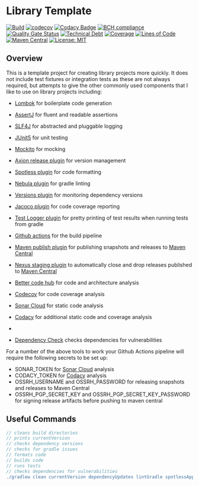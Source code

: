 # Library Template

[![Build](https://github.com/michaelruocco/library-template/workflows/pipeline/badge.svg)](https://github.com/michaelruocco/library-template/actions)
[![codecov](https://codecov.io/gh/michaelruocco/library-template/branch/master/graph/badge.svg?token=FWDNP534O7)](https://codecov.io/gh/michaelruocco/library-template)
[![Codacy Badge](https://app.codacy.com/project/badge/Grade/272889cf707b4dcb90bf451392530794)](https://www.codacy.com/gh/michaelruocco/library-template/dashboard?utm_source=github.com&amp;utm_medium=referral&amp;utm_content=michaelruocco/library-template&amp;utm_campaign=Badge_Grade)
[![BCH compliance](https://bettercodehub.com/edge/badge/michaelruocco/library-template?branch=master)](https://bettercodehub.com/)
[![Quality Gate Status](https://sonarcloud.io/api/project_badges/measure?project=michaelruocco_library-template&metric=alert_status)](https://sonarcloud.io/dashboard?id=michaelruocco_library-template)
[![Technical Debt](https://sonarcloud.io/api/project_badges/measure?project=michaelruocco_library-template&metric=sqale_index)](https://sonarcloud.io/dashboard?id=michaelruocco_library-template)
[![Coverage](https://sonarcloud.io/api/project_badges/measure?project=michaelruocco_library-template&metric=coverage)](https://sonarcloud.io/dashboard?id=michaelruocco_library-template)
[![Lines of Code](https://sonarcloud.io/api/project_badges/measure?project=michaelruocco_library-template&metric=ncloc)](https://sonarcloud.io/dashboard?id=michaelruocco_library-template)
[![Maven Central](https://img.shields.io/maven-central/v/com.github.michaelruocco/library-template.svg?label=Maven%20Central)](https://search.maven.org/search?q=g:%22com.github.michaelruocco%22%20AND%20a:%22library-template%22)
[![License: MIT](https://img.shields.io/badge/License-MIT-yellow.svg)](https://opensource.org/licenses/MIT)

## Overview

This is a template project for creating library projects more quickly. It does not include test
fixtures or integration tests as these are not always required, but attempts to give the other
commonly used components that I like to use on library projects including:

* [Lombok](https://projectlombok.org/) for boilerplate code generation

* [AssertJ](https://joel-costigliola.github.io/assertj/) for fluent and readable assertions

* [SLF4J](http://www.slf4j.org/) for abstracted and pluggable logging

* [JUnit5](https://junit.org/junit5/) for unit testing

* [Mockito](https://site.mockito.org/) for mocking

* [Axion release plugin](https://github.com/allegro/axion-release-plugin) for version management

* [Spotless plugin](https://github.com/diffplug/spotless/tree/main/plugin-gradle) for code formatting

* [Nebula plugin](https://github.com/nebula-plugins/gradle-lint-plugin) for gradle linting

* [Versions plugin](https://github.com/ben-manes/gradle-versions-plugin) for monitoring dependency versions

* [Jacoco plugin](https://docs.gradle.org/current/userguide/jacoco_plugin.html) for code coverage reporting

* [Test Logger plugin](https://plugins.gradle.org/plugin/com.adarshr.test-logger) for pretty printing of test
    results when running tests from gradle
    
* [Github actions](https://github.com/actions) for the build pipeline

* [Maven publish plugin](https://docs.gradle.org/current/userguide/publishing_maven.html) for publishing snapshots
    and releases to [Maven Central](https://search.maven.org/)
    
* [Nexus staging plugin](https://github.com/Codearte/gradle-nexus-staging-plugin) to automatically close and drop
    releases published to [Maven Central](https://search.maven.org/)

* [Better code hub](https://bettercodehub.com/) for code and architecture analysis

* [Codecov](https://codecov.io/) for code coverage analysis

* [Sonar Cloud](https://sonarcloud.io/) for static code analysis 

* [Codacy](https://www.codacy.com/) for additional static code and coverage analysis
* 
* [Dependency Check](https://jeremylong.github.io/DependencyCheck/dependency-check-gradle/) checks dependencies for
     vulnerabilities

For a number of the above tools to work your Github Actions pipeline will require the
following secrets to be set up:

*   SONAR_TOKEN for [Sonar Cloud](https://sonarcloud.io/) analysis
*   CODACY_TOKEN for [Codacy](https://www.codacy.com/) analysis
*   OSSRH_USERNAME and OSSRH_PASSWORD for releasing snapshots and releases to Maven Central
*   OSSRH_PGP_SECRET_KEY and OSSRH_PGP_SECRET_KEY_PASSWORD for signing release artifacts before pushing to maven central

## Useful Commands

```gradle
// cleans build directories
// prints currentVersion
// checks dependency versions
// checks for gradle issues
// formats code
// builds code
// runs tests
// checks dependencies for vulnerabilities
./gradlew clean currentVersion dependencyUpdates lintGradle spotlessApply build dependencyCheckAnalyze
```